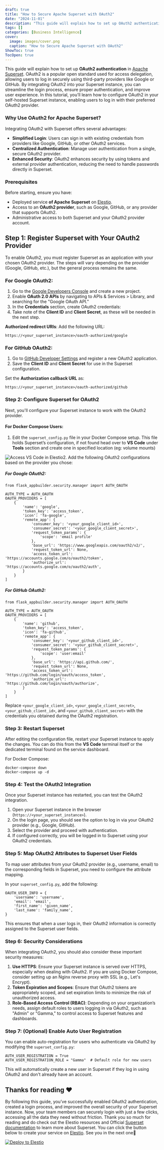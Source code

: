 ```yaml
---
draft: true
title: "How to Secure Apache Superset with OAuth2"
date: "2024-11-01"
description: "This guide will explain how to set up OAuth2 authentication in Apache Superset. OAuth2 is a popular open standard used for access delegation, allowing users to log in securely using third-party providers like Google or GitHub. By integrating OAuth2 into your Superset instance, you can streamline the login process, ensure"
tags: []
categories: [Business Intelligence]
cover:
  image: images/cover.png
  caption: "How to Secure Apache Superset with OAuth2"
ShowToc: true
TocOpen: true
---
```



This guide will explain how to set up **OAuth2 authentication** in [Apache Superset](https://elest.io/open-source/superset?ref=blog.elest.io). OAuth2 is a popular open standard used for access delegation, allowing users to log in securely using third\-party providers like Google or GitHub. By integrating OAuth2 into your Superset instance, you can streamline the login process, ensure proper authentication, and improve user experience. In this tutorial, you’ll learn how to configure OAuth2 in your self\-hosted Superset instance, enabling users to log in with their preferred OAuth2 provider.

### Why Use OAuth2 for Apache Superset?

Integrating OAuth2 with Superset offers several advantages:

* **Simplified Login**: Users can sign in with existing credentials from providers like Google, GitHub, or other OAuth2 services.
* **Centralized Authentication**: Manage user authentication from a single, secure OAuth2 provider.
* **Enhanced Security**: OAuth2 enhances security by using tokens and external provider authentication, reducing the need to handle passwords directly in Superset.

### Prerequisites

Before starting, ensure you have:

* Deployed service **of Apache Superset** on [Elestio](https://elest.io/open-source/superset?ref=blog.elest.io).
* Access to an **OAuth2 provider**, such as Google, GitHub, or any provider that supports OAuth2\.
* Administrative access to both Superset and your OAuth2 provider account.

## Step 1: Register Superset with Your OAuth2 Provider

To enable OAuth2, you must register Superset as an application with your chosen OAuth2 provider. The steps will vary depending on the provider (Google, GitHub, etc.), but the general process remains the same.

### For Google OAuth2:

1. Go to the [Google Developers Console](https://console.developers.google.com/?ref=blog.elest.io) and create a new project.
2. Enable **OAuth 2\.0 APIs** by navigating to APIs \& Services \> Library, and searching for the "Google OAuth API."
3. In the **Credentials** section, create OAuth2 credentials:
4. Take note of the **Client ID** and **Client Secret**, as these will be needed in the next step.

**Authorized redirect URIs**: Add the following URL:


```
https://<your_superset_instance>/oauth-authorized/google

```
### For GitHub OAuth2:

1. Go to [GitHub Developer Settings](https://github.com/settings/developers?ref=blog.elest.io) and register a new OAuth2 application.
2. Save the **Client ID** and **Client Secret** for use in the Superset configuration.

Set the **Authorization callback URL** as:


```
https://<your_superset_instance>/oauth-authorized/github

```
### Step 2: Configure Superset for OAuth2

Next, you'll configure your Superset instance to work with the OAuth2 provider.

#### For Docker Compose Users:

1. Edit the `superset_config.py` file in your Docker Compose setup. This file holds Superset’s configuration, if not found head over to **VS Code**  under **Tools** section and create one in specified location (eg: volume mounts)

![Access VS Code in Elestio](images/image-2.png)2. Add the following OAuth2 configurations based on the provider you chose:

##### For Google OAuth2:


```
from flask_appbuilder.security.manager import AUTH_OAUTH

AUTH_TYPE = AUTH_OAUTH
OAUTH_PROVIDERS = [
    {
        'name': 'google',
        'token_key': 'access_token',
        'icon': 'fa-google',
        'remote_app': {
            'consumer_key': '<your_google_client_id>',
            'consumer_secret': '<your_google_client_secret>',
            'request_token_params': {
                'scope': 'email profile'
            },
            'base_url': 'https://www.googleapis.com/oauth2/v2/',
            'request_token_url': None,
            'access_token_url': 'https://accounts.google.com/o/oauth2/token',
            'authorize_url': 'https://accounts.google.com/o/oauth2/auth',
        }
    }
]

```
##### For GitHub OAuth2:


```
from flask_appbuilder.security.manager import AUTH_OAUTH

AUTH_TYPE = AUTH_OAUTH
OAUTH_PROVIDERS = [
    {
        'name': 'github',
        'token_key': 'access_token',
        'icon': 'fa-github',
        'remote_app': {
            'consumer_key': '<your_github_client_id>',
            'consumer_secret': '<your_github_client_secret>',
            'request_token_params': {
                'scope': 'user:email'
            },
            'base_url': 'https://api.github.com/',
            'request_token_url': None,
            'access_token_url': 'https://github.com/login/oauth/access_token',
            'authorize_url': 'https://github.com/login/oauth/authorize',
        }
    }
]

```
Replace `<your_google_client_id>`, `<your_google_client_secret>`, `<your_github_client_id>`, and `<your_github_client_secret>` with the credentials you obtained during the OAuth2 registration.

### Step 3: Restart Superset

After editing the configuration file, restart your Superset instance to apply the changes. You can do this from the **VS Code** terminal itself or the dedicated terminal found on the service dashboard.

For Docker Compose:


```
docker-compose down
docker-compose up -d

```
### Step 4: Test the OAuth2 Integration

Once your Superset instance has restarted, you can test the OAuth2 integration.

1. Open your Superset instance in the browser (`https://<your_superset_instance>`).
2. On the login page, you should see the option to log in via your OAuth2 provider (e.g., Google, GitHub).
3. Select the provider and proceed with authentication.
4. If configured correctly, you will be logged in to Superset using your OAuth2 credentials.

### Step 5: Map OAuth2 Attributes to Superset User Fields

To map user attributes from your OAuth2 provider (e.g., username, email) to the corresponding fields in Superset, you need to configure the attribute mapping.

In your `superset_config.py`, add the following:


```
OAUTH_USER_INFO = {
    'username': 'username',
    'email': 'email',
    'first_name': 'given_name',
    'last_name': 'family_name',
}

```
This ensures that when a user logs in, their OAuth2 information is correctly assigned to the Superset user fields.

### Step 6: Security Considerations

When integrating OAuth2, you should also consider these important security measures:

1. **Use HTTPS**: Ensure your Superset instance is served over HTTPS, especially when dealing with OAuth2\. If you are using Docker Compose, consider setting up an Nginx reverse proxy with SSL (e.g., Let's Encrypt).
2. **Token Expiration and Scopes**: Ensure that OAuth2 tokens are appropriately scoped, and set expiration limits to minimize the risk of unauthorized access.
3. **Role\-Based Access Control (RBAC)**: Depending on your organization’s needs, assign default roles to users logging in via OAuth2, such as "Admin" or "Gamma," to control access to Superset features and dashboards.

### Step 7: (Optional) Enable Auto User Registration

You can enable auto\-registration for users who authenticate via OAuth2 by modifying the `superset_config.py`:


```
AUTH_USER_REGISTRATION = True
AUTH_USER_REGISTRATION_ROLE = "Gamma"  # Default role for new users

```
This will automatically create a new user in Superset if they log in using OAuth2 and don't already have an account.

## **Thanks for reading ❤️**

By following this guide, you’ve successfully enabled OAuth2 authentication, created a login process, and improved the overall security of your Superset instance. Now, your team members can securely login with just a few clicks, accessing all the data they need without friction. Thank you so much for reading and do check out the Elestio resources and Official [Superset documentation](https://superset.apache.org/docs/intro/?ref=blog.elest.io) to learn more about Superset. You can click the button below to create your service on [Elestio](https://elest.io/open-source/superset?ref=blog.elest.io). See you in the next one👋




[![Deploy to Elestio](https://elest.io/images/logos/deploy-to-elestio-btn.png)](https://elest.io/open-source/superset?ref=blog.elest.io)




